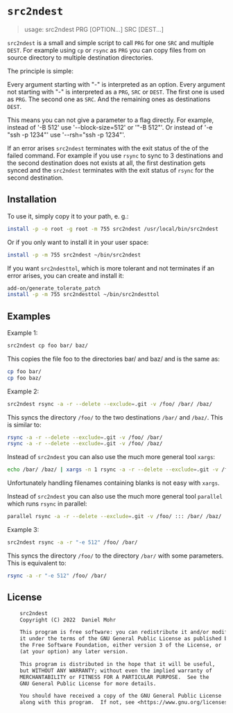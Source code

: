 # `src2ndest`

> usage: src2ndest PRG [OPTION...] SRC [DEST...]

`src2ndest` is a small and simple script to call `PRG` for one `SRC` and
multiple `DEST`.
For example using `cp` or `rsync` as `PRG` you can copy files from on source
directory to multiple destination directories.

The principle is simple:

Every argument starting with "-" is interpreted as an option.
Every argument not starting with "-" is interpreted as a `PRG`, `SRC` or `DEST`.
The first one is used as `PRG`. The second one as `SRC`. And the remaining ones
as destinations `DEST`.

This means you can not give a parameter to a flag directly.
For example, instead of '-B 512' use '--block-size=512' or '"-B 512"'.
Or instead of '-e "ssh -p 1234"' use '--rsh="ssh -p 1234"'.

If an error arises `src2ndest` terminates with the exit status of the of the
failed command. For example if you use `rsync` to sync to 3 destinations and
the second destination does not exists at all, the first destination gets
synced and the `src2ndest` terminates with the exit status of `rsync` for the
second destination.

## Installation

To use it, simply copy it to your path, e. g.:

```sh
install -p -o root -g root -m 755 src2ndest /usr/local/bin/src2ndest
```

Or if you only want to install it in your user space:

```sh
install -p -m 755 src2ndest ~/bin/src2ndest
```

If you want `src2ndesttol`, which is more tolerant and not terminates if an
error arises, you can create and install it:

```sh
add-on/generate_tolerate_patch
install -p -m 755 src2ndesttol ~/bin/src2ndesttol
```

## Examples

Example 1:

```sh
src2ndest cp foo bar/ baz/
```

This copies the file foo to the directories bar/ and baz/ and is the same as:

```sh
cp foo bar/
cp foo baz/
```

Example 2:

```sh
src2ndest rsync -a -r --delete --exclude=.git -v /foo/ /bar/ /baz/
```

This syncs the directory `/foo/` to the two destinations `/bar/` and `/baz/`.
This is similar to:

```sh
rsync -a -r --delete --exclude=.git -v /foo/ /bar/
rsync -a -r --delete --exclude=.git -v /foo/ /baz/
```

Instead of `src2ndest` you can also use the much more general tool `xargs`:

```sh
echo /bar/ /baz/ | xargs -n 1 rsync -a -r --delete --exclude=.git -v /foo/
```

Unfortunately handling filenames containing blanks is not easy with `xargs`.

Instead of `src2ndest` you can also use the much more general tool `parallel`
which runs `rsync` in parallel:

```sh
parallel rsync -a -r --delete --exclude=.git -v /foo/ ::: /bar/ /baz/
```

Example 3:

```sh
src2ndest rsync -a -r "-e 512" /foo/ /bar/
```

This syncs the directory `/foo/` to the directory `/bar/` with some parameters.
This is equivalent to:

```sh
rsync -a -r "-e 512" /foo/ /bar/
```

## License

```txt
    src2ndest
    Copyright (C) 2022  Daniel Mohr

    This program is free software: you can redistribute it and/or modify
    it under the terms of the GNU General Public License as published by
    the Free Software Foundation, either version 3 of the License, or
    (at your option) any later version.

    This program is distributed in the hope that it will be useful,
    but WITHOUT ANY WARRANTY; without even the implied warranty of
    MERCHANTABILITY or FITNESS FOR A PARTICULAR PURPOSE.  See the
    GNU General Public License for more details.

    You should have received a copy of the GNU General Public License
    along with this program.  If not, see <https://www.gnu.org/licenses/>.
```
